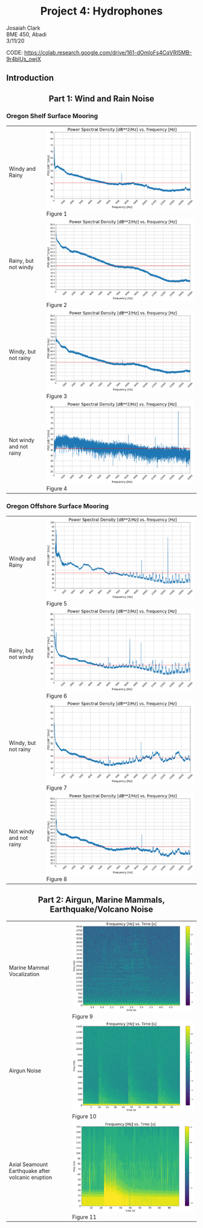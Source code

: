 # <div align=center> Project 4: Hydrophones </div>

Josaiah Clark<br>
BME 450, Abadi<br>
3/11/20<br>

CODE: https://colab.research.google.com/drive/161-dOmloFs4CqVRI5MB-9r4blUs_owjX

## Introduction <br>


## <div align=center> Part 1: Wind and Rain Noise </div>

### Oregon Shelf Surface Mooring
| | |
| --- | --- |
|Windy and Rainy|<img size=70% alt="hello" src=oregon_shelf_surface_mooring/WR.png><br>Figure 1|
|Rainy, but not windy|<img size=70% alt="hello" src=oregon_shelf_surface_mooring/RNW.png><br>Figure 2|
|Windy, but not rainy|<img size=70% alt="hello" src=oregon_shelf_surface_mooring/WNR.png><br>Figure 3|
|Not windy and not rainy|<img size=70% alt="hello" src=oregon_shelf_surface_mooring/NWNR.png><br>Figure 4|


### Oregon Offshore Surface Mooring
| | |
| --- | --- |
|Windy and Rainy|<img size=70% alt="hello" src=oregon_offshore_surface_mooring/WR.png><br>Figure 5|
|Rainy, but not windy|<img size=70% alt="hello" src=oregon_offshore_surface_mooring/RNW.png><br>Figure 6|
|Windy, but not rainy|<img size=70% alt="hello" src=oregon_offshore_surface_mooring/WNR.png><br>Figure 7|
|Not windy and not rainy|<img size=70% alt="hello" src=oregon_offshore_surface_mooring/NWNR.png><br>Figure 8|

## <div align=center> Part 2: Airgun, Marine Mammals, Earthquake/Volcano Noise </div>

| | |
| --- | --- |
|Marine Mammal Vocalization|<img alt="hello" src=spectrograms/mammals.png><br>Figure 9|
|Airgun Noise|<img alt="hello" src=spectrograms/airgun2.png><br>Figure 10|
|Axial Seamount Earthquake after volcanic eruption|<img alt="hello" src=spectrograms/earthquake.png><br>Figure 11|
